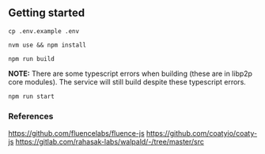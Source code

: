 ## Getting started
`cp .env.example .env`

`nvm use && npm install`

`npm run build`

**NOTE:**
There are some typescript errors when building (these are in libp2p core modules).
The service will still build despite these typescript errors.

`npm run start`

### References
https://github.com/fluencelabs/fluence-js
https://github.com/coatyio/coaty-js
https://gitlab.com/rahasak-labs/walpald/-/tree/master/src